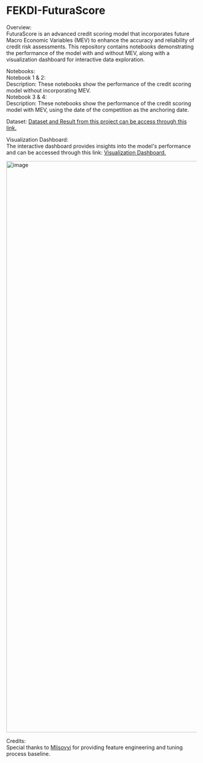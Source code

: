 # FEKDI-FuturaScore
Overview: <br />
FuturaScore is an advanced credit scoring model that incorporates future Macro Economic Variables (MEV) to enhance the accuracy and reliability of credit risk assessments. This repository contains notebooks demonstrating the performance of the model with and without MEV, along with a visualization dashboard for interactive data exploration.

Notebooks: <br />
Notebook 1 & 2: <br />
Description: These notebooks show the performance of the credit scoring model without incorporating MEV. <br />
Notebook 3 & 4: <br />
Description: These notebooks show the performance of the credit scoring model with MEV, using the date of the competition as the anchoring date. <br />

Dataset: [Dataset and Result from this project can be access through this link.](https://drive.google.com/drive/folders/1-70q2hKvdg0QyLlxO2cZ_-zXvNeEXnHi?usp=sharing) <br />


Visualization Dashboard: <br />
The interactive dashboard provides insights into the model's performance and can be accessed through this link: [Visualization Dashboard.](https://public.tableau.com/app/profile/sandy5872/viz/CreditScoringDashboard/CreditScoringDashboard)<br />

<img width="1511" alt="image" src="https://github.com/RizkiRachmadi/FEKDI-FuturaScore/assets/66105076/b9a9785b-fb80-41d1-9eca-9003879b3b60">



Credits: <br />
Special thanks to [Mlisovyi](https://www.kaggle.com/code/mlisovyi/lightgbm-hyperparameter-optimisation-lb-0-761) for providing feature engineering and tuning process baseline.<br />

